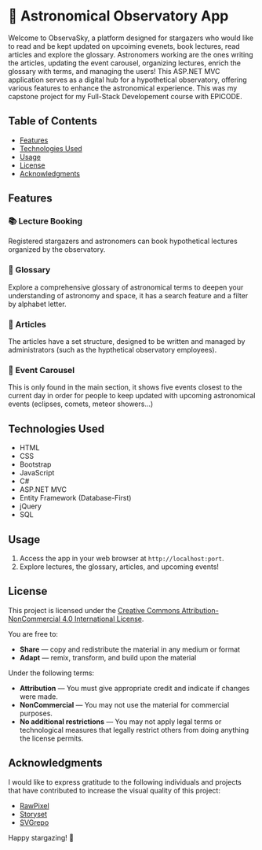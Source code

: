 # 🌌 Astronomical Observatory App

Welcome to ObservaSky, a platform designed for stargazers who would like to read and be kept updated on upcoiming evenets, book lectures, read articles and explore the glossary. Astronomers working are the ones writing the articles, updating the event carousel, organizing lectures, enrich the glossary with terms, and managing the users! This ASP.NET MVC application serves as a digital hub for a hypothetical observatory, offering various features to enhance the astronomical experience. This was my capstone project for my Full-Stack Developement course with EPICODE. 

## Table of Contents
- [Features](#features)
- [Technologies Used](#technologies-used)
- [Usage](#usage)
- [License](#license)
- [Acknowledgments](#acknowledgments)

## Features

### 📚 Lecture Booking
Registered stargazers and astronomers can book hypothetical lectures organized by the observatory. 

### 📖 Glossary
Explore a comprehensive glossary of astronomical terms to deepen your understanding of astronomy and space, it has a search feature and a filter by alphabet letter.

### 📰 Articles
The articles have a set structure, designed to be written and managed by administrators (such as the hypthetical observatory employees).

### 📅 Event Carousel
This is only found in the main section, it shows five events closest to the current day in order for people to keep updated with upcoming astronomical events (eclipses, comets, meteor showers...)

## Technologies Used

- HTML
- CSS
- Bootstrap
- JavaScript
- C#
- ASP.NET MVC
- Entity Framework (Database-First)
- jQuery
- SQL

## Usage

1. Access the app in your web browser at `http://localhost:port`.
2. Explore lectures, the glossary, articles, and upcoming events!

## License

This project is licensed under the [Creative Commons Attribution-NonCommercial 4.0 International License](LICENSE.md).

You are free to:

- **Share** — copy and redistribute the material in any medium or format
- **Adapt** — remix, transform, and build upon the material

Under the following terms:

- **Attribution** — You must give appropriate credit and indicate if changes were made.
- **NonCommercial** — You may not use the material for commercial purposes.
- **No additional restrictions** — You may not apply legal terms or technological measures that legally restrict others from doing anything the license permits.

## Acknowledgments

I would like to express gratitude to the following individuals and projects that have contributed to increase the visual quality of this project:

- [RawPixel](https://www.rawpixel.com/)
- [Storyset](https://storyset.com/)
- [SVGrepo](https://www.svgrepo.com/)



Happy stargazing! 🌠
